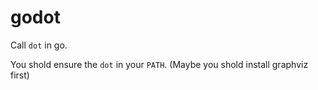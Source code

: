 # godot

Call `dot` in go. 

You shold ensure the `dot` in your `PATH`. (Maybe you shold install graphviz first)
